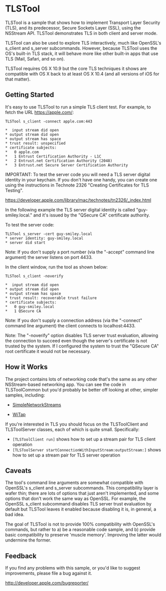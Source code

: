 # TLSTool

TLSTool is a sample that shows how to implement Transport Layer Security (TLS), and its predecessor, Secure Sockets Layer (SSL), using the NSStream API.  TLSTool demonstrates TLS in both client and server mode.

TLSTool can also be used to explore TLS interactively, much like OpenSSL's s_client and s_server subcommands.  However, because TLSTool uses the OS's built-in TLS stack, it will behave more like other built-in apps that use TLS (Mail, Safari, and so on).

TLSTool requires OS X 10.9 but the core TLS techniques it shows are compatible with OS X back to at least OS X 10.4 (and all versions of iOS for that matter).

## Getting Started

It's easy to use TLSTool to run a simple TLS client test.  For example, to fetch the URL <https://apple.com/>:

```
TLSTool s_client -connect apple.com:443

*  input stream did open
* output stream did open
* output stream has space
* trust result: unspecified
* certificate subjects:
*   0 apple.com
*   1 Entrust Certification Authority - L1C
*   2 Entrust.net Certification Authority (2048)
*   3 Entrust.net Secure Server Certification Authority
```

IMPORTANT: To test the server code you will need a TLS server digital identity in your keychain.  If you don't have one handy, you can create one using the instructions in Technote 2326 "Creating Certificates for TLS Testing".

<https://developer.apple.com/library/mac/technotes/tn2326/_index.html>

In the following example the TLS server digital identity is called "guy-smiley.local." and it's issued by the "QSecure CA" certificate authority.

To test the server code:

```
TLSTool s_server -cert guy-smiley.local
* server identity: guy-smiley.local
* server did start
```

Note: If you don't supply a port number (via the "-accept" command line argument) the server listens on port 4433.

In the client window, run the tool as shown below:

```
TLSTool s_client -noverify

*  input stream did open
* output stream did open
* output stream has space
* trust result: recoverable trust failure
* certificate subjects:
*   0 guy-smiley.local
*   1 QSecure CA
```

Note: If you don't supply a connection address (via the "-connect" command line argument) the client connects to localhost:4433.

Note: The "-noverify" option disables TLS server trust evaluation, allowing the connection to succeed even though the server's certificate is not trusted by the system.  If I configured the system to trust the "QSecure CA" root certificate it would not be necessary.

## How it Works

The project contains lots of networking code that's the same as any other NSStream-based networking app.  You can see the code in TLSToolCommon but you'd probably be better off looking at other, simpler samples, including:

- [SimpleNetworkStreams](https://developer.apple.com/library/ios/#samplecode/SimpleNetworkStreams/)

- [WiTap](https://developer.apple.com/library/ios/#samplecode/WiTap/)


If you're interested in TLS you should focus on the TLSToolClient and TLSToolServer classes, each of which is quite small.  Specifically:

- `[TLSToolClient run]` shows how to set up a stream pair for TLS client operation
- `[TLSToolServer startConnectionWithInputStream:outputStream:]` shows how to set up a stream pair for TLS server operation

## Caveats

The tool's command line arguments are somewhat compatible with OpenSSL's s_client and s_server subcommands.  This compatibility layer is wafer thin; there are lots of options that just aren't implemented, and some options that don't work the same way as OpenSSL.  For example, the OpenSSL s_client subcommand disables TLS server trust evaluation by default but TLSTool leaves it enabled because disabling it is, in general, a bad idea.

The goal of TLSTool is not to provide 100% compatibility with OpenSSL's commands, but rather to a) be a reasonable code sample, and b) provide basic compatibility to preserve 'muscle memory'.  Improving the latter would undermine the former.

## Feedback

If you find any problems with this sample, or you'd like to suggest improvements, please file a bug against it.

<http://developer.apple.com/bugreporter/>
